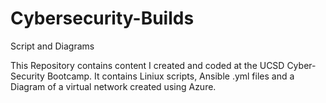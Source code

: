 # Cybersecurity-Builds
Script and Diagrams

This Repository contains content I created and coded at the UCSD Cyber-Security Bootcamp. 
It contains Liniux scripts, Ansible .yml files and a Diagram of a virtual network created using Azure.
